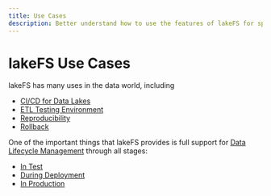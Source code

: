 ```yaml
---
title: Use Cases
description: Better understand how to use the features of lakeFS for specific use cases.
---
```


# lakeFS Use Cases

lakeFS has many uses in the data world, including

* [CI/CD for Data Lakes](./cicd_for_data.md)
* [ETL Testing Environment](./etl_testing.md)
* [Reproducibility](./reproducibility.md)
* [Rollback](./rollback.md)

One of the important things that lakeFS provides is full support for [Data Lifecycle Management](../data_lifecycle_management/index.md) through all stages:

* [In Test](../data_lifecycle_management/data-devenv.md)
* [During Deployment](../data_lifecycle_management/ci.md)
* [In Production](../data_lifecycle_management/production.md)
